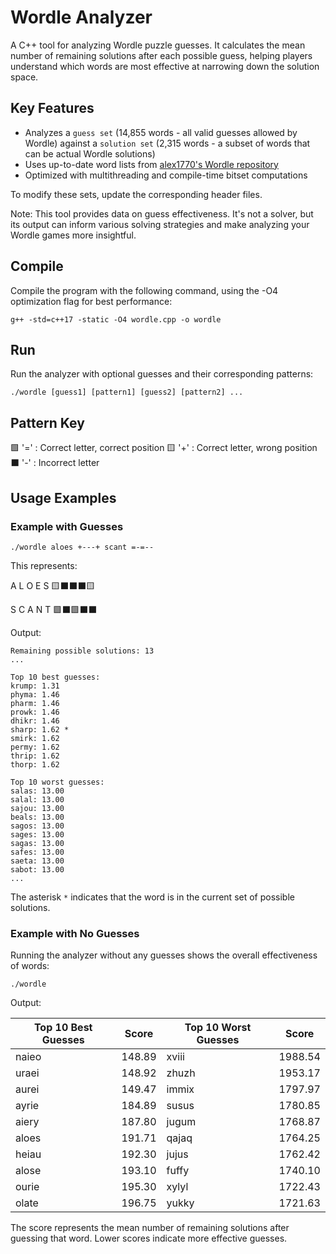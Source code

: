 # Wordle Analyzer

A C++ tool for analyzing Wordle puzzle guesses. It calculates the mean number of remaining solutions after each possible guess, helping players understand which words are most effective at narrowing down the solution space.

## Key Features
- Analyzes a `guess set` (14,855 words - all valid guesses allowed by Wordle) against a `solution set` (2,315 words - a subset of words that can be actual Wordle solutions)
- Uses up-to-date word lists from [alex1770's Wordle repository](https://github.com/alex1770/wordle)
- Optimized with multithreading and compile-time bitset computations

To modify these sets, update the corresponding header files.

Note: This tool provides data on guess effectiveness. It's not a solver, but its output can inform various solving strategies and make analyzing your Wordle games more insightful.

## Compile

Compile the program with the following command, using the -O4 optimization flag for best performance:

```
g++ -std=c++17 -static -O4 wordle.cpp -o wordle
```

## Run

Run the analyzer with optional guesses and their corresponding patterns:

```
./wordle [guess1] [pattern1] [guess2] [pattern2] ...
```

## Pattern Key

🟩 '=' : Correct letter, correct position
🟨 '+' : Correct letter, wrong position
⬛ '-' : Incorrect letter

## Usage Examples

### Example with Guesses

```
./wordle aloes +---+ scant =-=--
```

This represents:

A L O E S
🟨⬛⬛⬛🟨

S C A N T
🟩⬛🟩⬛⬛

Output:
```
Remaining possible solutions: 13
...

Top 10 best guesses:
krump: 1.31
phyma: 1.46
pharm: 1.46
prowk: 1.46
dhikr: 1.46
sharp: 1.62 *
smirk: 1.62
permy: 1.62
thrip: 1.62
thorp: 1.62

Top 10 worst guesses:
salas: 13.00
salal: 13.00
sajou: 13.00
beals: 13.00
sagos: 13.00
sages: 13.00
sagas: 13.00
safes: 13.00
saeta: 13.00
sabot: 13.00
...
```

The asterisk `*` indicates that the word is in the current set of possible solutions.

### Example with No Guesses

Running the analyzer without any guesses shows the overall effectiveness of words:

```
./wordle
```

Output:

| Top 10 Best Guesses | Score  | Top 10 Worst Guesses | Score   |
|---------------------|--------|----------------------|---------|
| naieo               | 148.89 | xviii                | 1988.54 |
| uraei               | 148.92 | zhuzh                | 1953.17 |
| aurei               | 149.47 | immix                | 1797.97 |
| ayrie               | 184.89 | susus                | 1780.85 |
| aiery               | 187.80 | jugum                | 1768.87 |
| aloes               | 191.71 | qajaq                | 1764.25 |
| heiau               | 192.30 | jujus                | 1762.42 |
| alose               | 193.10 | fuffy                | 1740.10 |
| ourie               | 195.30 | xylyl                | 1722.43 |
| olate               | 196.75 | yukky                | 1721.63 |

The score represents the mean number of remaining solutions after guessing that word. Lower scores indicate more effective guesses.